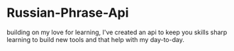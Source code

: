 # Russian-Phrase-Api
building on my love for learning, I've created an api to keep you skills sharp learning to build new tools and that help with my day-to-day.
